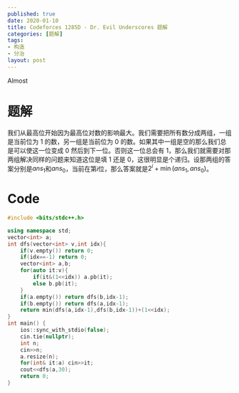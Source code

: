 ```yaml
---
published: true
date: 2020-01-10
title: Codeforces 1285D - Dr. Evil Underscores 题解
categories: [题解]
tags: 
- 构造
- 分治
layout: post
---
```

Almost

# 题解

我们从最高位开始因为最高位对数的影响最大。我们需要把所有数分成两组，一组是当前位为 1 的数，另一组是当前位为 0 的数。如果其中一组是空的那么我们总是可以使这一位变成 0 然后到下一位。否则这一位总会有 1，那么我们就需要对那两组解决同样的问题来知道这位是填 1 还是 0，这很明显是个递归。设那两组的答案分别是$ans_1$和$ans_0$，当前在第$i$位，那么答案就是$2^i+\min(ans_1,ans_0)$。

# Code

```cpp
#include <bits/stdc++.h>

using namespace std;
vector<int> a;
int dfs(vector<int> v,int idx){
    if(v.empty()) return 0;
    if(idx==-1) return 0;
    vector<int> a,b;
    for(auto it:v){
        if(it&(1<<idx)) a.pb(it);
        else b.pb(it);
    }
    if(a.empty()) return dfs(b,idx-1);
    if(b.empty()) return dfs(a,idx-1);
    return min(dfs(a,idx-1),dfs(b,idx-1))+(1<<idx);
}
int main() {
    ios::sync_with_stdio(false);
    cin.tie(nullptr);
	int n;
    cin>>n;
    a.resize(n);
    for(int& it:a) cin>>it;
    cout<<dfs(a,30);
    return 0;
}
```

